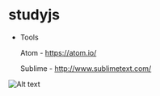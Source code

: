studyjs 
=======



* Tools
  
  Atom - https://atom.io/ 
  
  Sublime - http://www.sublimetext.com/

![Alt text](http://img3.wikia.nocookie.net/__cb20140903193524/computerscience/images/c/ce/Javascript_logo_unofficial-300x300.png)
